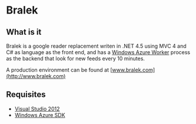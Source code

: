 Bralek
======

What is it
----------
Bralek is a google reader replacement writen in .NET 4.5 using MVC 4 and C# as language as the front end, and has a [Windows Azure Worker](http://www.windowsazure.com/en-us/develop/net/tutorials/multi-tier-web-site/4-worker-role-a/) process as the backend that look for new feeds every 10 minutes.

A production environment can be found at [www.bralek.com](http://www.bralek.com)

Requisites
----------

* [Visual Studio 2012](http://www.microsoft.com/visualstudio/eng/downloads)
* [Windows Azure SDK](http://www.windowsazure.com/en-us/downloads/?sdk=net)
